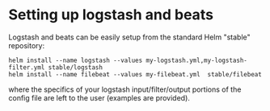 # Setting up logstash and beats

Logstash and beats can be easily setup from the standard Helm "stable" repository:

    helm install --name logstash --values my-logstash.yml,my-logstash-filter.yml stable/logstash
    helm install --name filebeat --values my-filebeat.yml  stable/filebeat

where the specifics of your logstash input/filter/output portions of the config file are left to the user (examples are provided).
